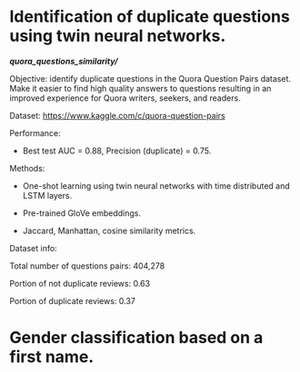 # Identification of duplicate questions using twin neural networks.

***quora_questions_similarity/***

Objective: identify duplicate questions in the Quora Question Pairs dataset. Make it easier to find high quality answers to questions resulting in an improved experience for Quora writers, seekers, and readers. 

Dataset: https://www.kaggle.com/c/quora-question-pairs

Performance:

- Best test AUC = 0.88, Precision (duplicate) = 0.75.

Methods: 

- One-shot learning using twin neural networks with time distributed and LSTM layers. 

- Pre-trained GloVe embeddings. 

- Jaccard, Manhattan, cosine similarity metrics.

Dataset info:

Total number of questions pairs: 404,278

Portion of not duplicate reviews: 0.63

Portion of duplicate reviews: 0.37

# Gender classification based on a first name.


